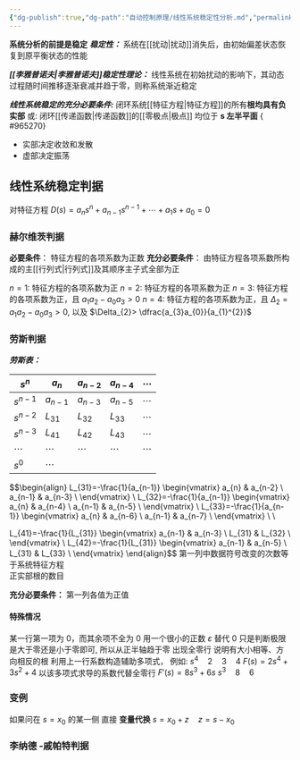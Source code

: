 ```yaml
---
{"dg-publish":true,"dg-path":"自动控制原理/线性系统稳定性分析.md","permalink":"/自动控制原理/线性系统稳定性分析/","dgPassFrontmatter":true,"noteIcon":"","created":"2024-04-16T13:01:27.454+08:00","updated":"2024-05-26T20:15:24.553+08:00"}
---
```


**系统分析的前提是稳定**
***稳定性：***
系统在[[扰动\|扰动]]消失后，由初始偏差状态恢复到原平衡状态的性能

***[[李雅普诺夫\|李雅普诺夫]]稳定性理论：***
线性系统在初始扰动的影响下，其动态过程随时间推移逐渐衰减并趋于零，则称系统渐近稳定

***线性系统稳定的充分必要条件:***
闭环系统[[特征方程\|特征方程]]的所有**根均具有负实部**
或:  闭环[[传递函数\|传递函数]]的[[零极点\|极点]] 均位于 **s 左半平面**
{ #965270}


- 实部决定收敛和发散
- 虚部决定振荡
## 线性系统稳定判据
对特征方程
$D(s)=a_{n}s^{n}+a_{n-1}s^{n-1}+\cdots+a_{1}s+a_{0}=0$
### 赫尔维茨判据
**必要条件**：
特征方程的各项系数为正数
**充分必要条件**：
由特征方程各项系数所构成的主[[行列式\|行列式]]及其顺序主子式全部为正

$n=1:$ 特征方程的各项系数为正
$n=2:$ 特征方程的各项系数为正
$n=3:$ 特征方程的各项系数为正，且 $a_{1}a_{2}-a_{0}a_{3}>0$
$n=4:$ 特征方程的各项系数为正，且 $\Delta_{2}=a_{1}a_{2}-a_{0}a_{3}>0$, 以及 $\Delta_{2}> \dfrac{a_{3}a_{0}}{a_{1}^{2}}$
### 劳斯判据
***劳斯表：***

| $s^{n}$   | $a_{n}$      | $a_{n-2}$    | $a_{n-4}$    | $\cdots$     |
| --------- | ------------ | ------------ | ------------ | ------------ |
| $s^{n-1}$ | $a_{n-1}$    | $a_{n-3}$    | $a_{n-5}$    | $\cdots$     |
| $s^{n-2}$ | $L_{31}$     | $L_{32}$     | $L_{33}$     | $\cdots$     |
| $s^{n-3}$ | $L_{41}$     | $L_{42}$     | $L_{43}$     | $\cdots$     |
| $\cdots$  | $\cdots$<br> | $\cdots$<br> | $\cdots$<br> | $\cdots$<br> |
| $s^{0}$   | $\cdots$<br> |              |              |              |
$$\begin{align}
L_{31}=-\frac{1}{a_{n-1}}  \begin{vmatrix}
a_{n} & a_{n-2} \\
a_{n-1} & a_{n-3} \\
\end{vmatrix} \\
L_{32}=-\frac{1}{a_{n-1}} \begin{vmatrix}
a_{n} & a_{n-4} \\
a_{n-1} & a_{n-5} \\
\end{vmatrix} \\ 
L_{33}=-\frac{1}{a_{n-1}} \begin{vmatrix}
a_{n} & a_{n-6} \\
a_{n-1} & a_{n-7} \\
\end{vmatrix} \\  \\ 

L_{41}=-\frac{1}{L_{31}} \begin{vmatrix}
a_{n-1} & a_{n-3} \\
L_{31} & L_{32} \\
\end{vmatrix} \\
L_{42}=-\frac{1}{L_{31}} \begin{vmatrix}
a_{n-1} & a_{n-5} \\
L_{31} & L_{33} \\
\end{vmatrix}
\end{align}$$
第一列中数据符号改变的次数等于系统特征方程  
正实部根的数目

**充分必要条件：**
第一列各值为正值
#### 特殊情况
某一行第一项为 0，而其余项不全为 0
	用一个很小的正数 $\varepsilon$ 替代 0
	只是判断极限是大于零还是小于零即可, 所以从正半轴趋于零
出现全零行
	说明有大小相等、方向相反的根
	利用上一行系数构造辅助多项式，
	例如:
	$s^{4}\quad 2\quad 3\quad 4$
	$F(s)=2s^{4}+3s^{2}+4$
	以该多项式求导的系数代替全零行
	$F'(s)=8s^{3}+6s$
	$s^{3}\quad 8\quad 6$

### 变例
如果问在 $s=x_{0}$ 的某一侧
直接 **变量代换**   $s=x_{0}+z\quad z=s-x_{0}$
### 李纳德 -戚帕特判据

